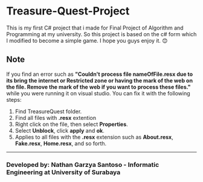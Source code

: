 # Treasure-Quest-Project

This is my first C# project that i made for Final Project of Algorithm and Programming at my university. So this project is based on the c# form which I modified to become a simple game. I hope you guys enjoy it. 😊

## Note
If you find an error such as <b>"Couldn't process file nameOfFile.resx due to its bring the internet or Restricted zone or having the mark of the web on the file. Remove the mark of the web if you want to process these files."</b> while you were running it on visual studio. You can fix it with the following steps:

1. Find TreasureQuest folder.
2. Find all files with <b>.resx</b> extention
3. Right click on the file, then select <b>Properties</b>.
4. Select <b>Unblock</b>, click <b>apply</b> and <b>ok</b>.
5. Applies to all files with the <b>.resx</b> extension such as <b>About.resx</b>, <b>Fake.resx</b>, <b>Home.resx</b>, and so forth.

---

### Developed by: Nathan Garzya Santoso - Informatic Engineering at University of Surabaya

